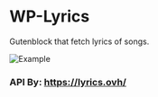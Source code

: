 # WP-Lyrics
Gutenblock that fetch lyrics of songs.

![Example](https://github.com/sagarkbhatt/WP-Lyrics/blob/master/demo.gif)

###  API By: https://lyrics.ovh/
